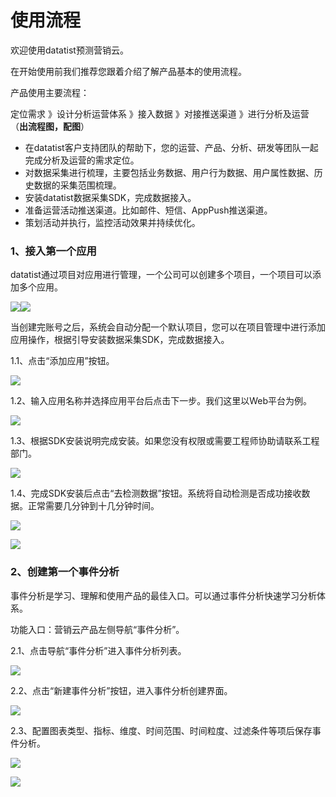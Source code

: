# 使用流程

欢迎使用datatist预测营销云。

在开始使用前我们推荐您跟着介绍了解产品基本的使用流程。

产品使用主要流程：

定位需求  》设计分析运营体系  》接入数据  》对接推送渠道  》进行分析及运营（**出流程图，配图**）

* 在datatist客户支持团队的帮助下，您的运营、产品、分析、研发等团队一起完成分析及运营的需求定位。
* 对数据采集进行梳理，主要包括业务数据、用户行为数据、用户属性数据、历史数据的采集范围梳理。
* 安装datatist数据采集SDK，完成数据接入。
* 准备运营活动推送渠道。比如邮件、短信、AppPush推送渠道。
* 策划活动并执行，监控活动效果并持续优化。

### 1、接入第一个应用

datatist通过项目对应用进行管理，一个公司可以创建多个项目，一个项目可以添加多个应用。

![](/assets/公司项目应用框架.png)![](/assets/事件分析_成功保存@2x.png)

当创建完账号之后，系统会自动分配一个默认项目，您可以在项目管理中进行添加应用操作，根据引导安装数据采集SDK，完成数据接入。

1.1、点击“添加应用”按钮。

![](/assets/SDK未接入状态@2x.png)

1.2、输入应用名称并选择应用平台后点击下一步。我们这里以Web平台为例。

![](/assets/添加应用1.png)

1.3、根据SDK安装说明完成安装。如果您没有权限或需要工程师协助请联系工程部门。

![](/assets/添加应用2.png)

1.4、完成SDK安装后点击“去检测数据”按钮。系统将自动检测是否成功接收数据。正常需要几分钟到十几分钟时间。

![](/assets/应用管理_检测数据2.png)

![](/assets/应用管理_检测数据3.png)

### 2、创建第一个事件分析

事件分析是学习、理解和使用产品的最佳入口。可以通过事件分析快速学习分析体系。

功能入口：营销云产品左侧导航“事件分析”。

2.1、点击导航“事件分析”进入事件分析列表。

![](/assets/事件分析_列表@2x.png)

2.2、点击“新建事件分析”按钮，进入事件分析创建界面。

![](/assets/新建_默认状态.png)

2.3、配置图表类型、指标、维度、时间范围、时间粒度、过滤条件等项后保存事件分析。

![](/assets/新建_完成配置.png)

![](/assets/事件分析_成功保存@2x.png)

